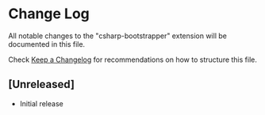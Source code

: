 # Change Log

All notable changes to the "csharp-bootstrapper" extension will be documented in this file.

Check [Keep a Changelog](http://keepachangelog.com/) for recommendations on how to structure this file.

## [Unreleased]

- Initial release